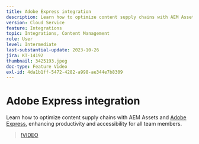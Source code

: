 ```yaml
---
title: Adobe Express integration
description: Learn how to optimize content supply chains with AEM Assets and Adobe Express, enhancing productivity and accessibility for all team members.
version: Cloud Service
feature: Integrations
topic: Integrations, Content Management
role: User
level: Intermediate
last-substantial-update: 2023-10-26
jira: KT-14192
thumbnail: 3425193.jpeg
doc-type: Feature Video
exl-id: 4da1b1ff-5472-4282-a998-ae344e7b8309
---
```

# Adobe Express integration

Learn how to optimize content supply chains with AEM Assets and [Adobe Express](https://www.adobe.com/express/), enhancing productivity and accessibility for all team members.

>[!VIDEO](https://video.tv.adobe.com/v/3425193/?learn=on)
